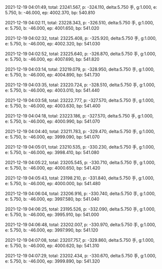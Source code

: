 2021-12-19 04:01:49, total: 23241.567, p: -324.110, delta:5.750 手, g:1.000, e: 5.750, b: -46.000, ep: 4002.370, bp: 540.810

2021-12-19 04:02:11, total: 23228.343, p: -326.510, delta:5.750 手, g:1.000, e: 5.750, b: -46.000, ep: 4001.650, bp: 541.020

2021-12-19 04:02:32, total: 23225.408, p: -325.920, delta:5.750 手, g:1.000, e: 5.750, b: -46.000, ep: 4002.320, bp: 541.030

2021-12-19 04:02:52, total: 23225.640, p: -326.870, delta:5.750 手, g:1.000, e: 5.750, b: -46.000, ep: 4007.690, bp: 541.820

2021-12-19 04:03:14, total: 23219.079, p: -328.950, delta:5.750 手, g:1.000, e: 5.750, b: -46.000, ep: 4004.890, bp: 541.730

2021-12-19 04:03:35, total: 23220.724, p: -328.510, delta:5.750 手, g:1.000, e: 5.750, b: -46.000, ep: 4003.010, bp: 541.440

2021-12-19 04:03:58, total: 23222.777, p: -327.570, delta:5.750 手, g:1.000, e: 5.750, b: -46.000, ep: 4003.630, bp: 541.400

2021-12-19 04:04:18, total: 23223.186, p: -327.570, delta:5.750 手, g:1.000, e: 5.750, b: -46.000, ep: 4000.990, bp: 541.070

2021-12-19 04:04:40, total: 23211.783, p: -329.470, delta:5.750 手, g:1.000, e: 5.750, b: -46.000, ep: 3999.090, bp: 541.070

2021-12-19 04:05:01, total: 23210.535, p: -330.230, delta:5.750 手, g:1.000, e: 5.750, b: -46.000, ep: 3998.410, bp: 541.080

2021-12-19 04:05:22, total: 23205.545, p: -330.710, delta:5.750 手, g:1.000, e: 5.750, b: -46.000, ep: 4000.650, bp: 541.420

2021-12-19 04:05:43, total: 23198.210, p: -331.840, delta:5.750 手, g:1.000, e: 5.750, b: -46.000, ep: 4000.000, bp: 541.480

2021-12-19 04:06:04, total: 23206.916, p: -330.740, delta:5.750 手, g:1.000, e: 5.750, b: -46.000, ep: 3997.580, bp: 541.040

2021-12-19 04:06:25, total: 23195.526, p: -332.090, delta:5.750 手, g:1.000, e: 5.750, b: -46.000, ep: 3995.910, bp: 541.000

2021-12-19 04:06:48, total: 23202.007, p: -330.970, delta:5.750 手, g:1.000, e: 5.750, b: -46.000, ep: 3997.990, bp: 541.120

2021-12-19 04:07:08, total: 23207.757, p: -329.860, delta:5.750 手, g:1.000, e: 5.750, b: -46.000, ep: 4000.620, bp: 541.310

2021-12-19 04:07:29, total: 23202.434, p: -330.670, delta:5.750 手, g:1.000, e: 5.750, b: -46.000, ep: 3999.890, bp: 541.320
